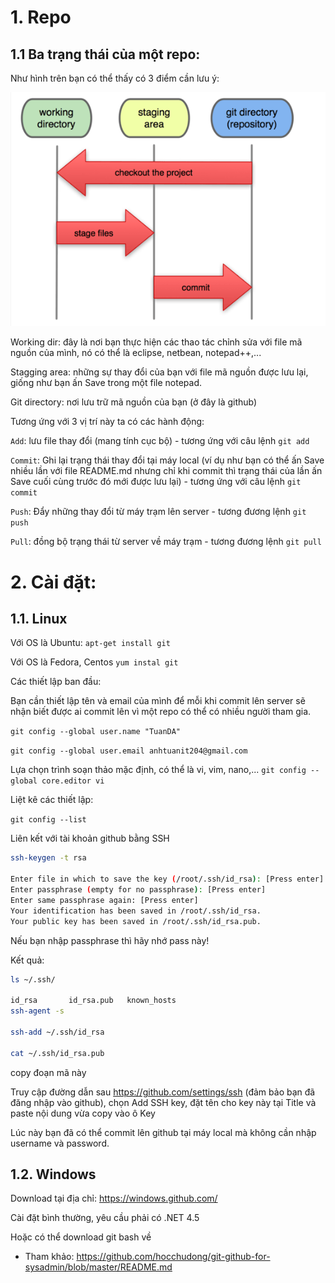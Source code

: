 # 1. Repo

## 1.1 Ba trạng thái của một repo:
Như hình trên bạn có thể thấy có 3 điểm cần lưu ý:

![](git_1.png)

Working dir: đây là nơi bạn thực hiện các thao tác chỉnh sửa với file mã nguồn của mình, nó có thể là eclipse, netbean, notepad++,...

Stagging area: những sự thay đổi của bạn với file mã nguồn được lưu lại, giống như bạn ấn Save trong một file notepad.

Git directory: nơi lưu trữ mã nguồn của bạn (ở đây là github)

Tương ứng với 3 vị trí này ta có các hành động:

`Add`: lưu file thay đổi (mang tính cục bộ) - tương ứng với câu lệnh `git add`

`Commit`: Ghi lại trạng thái thay đổi tại máy local (ví dụ như bạn có thể ấn Save nhiều lần với file README.md nhưng chỉ khi commit thì trạng thái của lần ấn Save cuối cùng trước đó mới được lưu lại) - tương ứng với câu lệnh `git commit`

`Push`: Đẩy những thay đổi từ máy trạm lên server - tương đương lệnh `git push`

`Pull`: đồng bộ trạng thái từ server về máy trạm - tương đương lệnh `git pull`

# 2. Cài đặt:
## 1.1. Linux
Với OS là Ubuntu:
`apt-get install git`

Với OS là Fedora, Centos
`yum instal git`

Các thiết lập ban đầu:

Bạn cần thiết lập tên và email của mình để mỗi khi commit lên server sẽ nhận biết được ai commit lên vì một repo có thể có nhiều người tham gia.

`git config --global user.name "TuanDA"`

`git config --global user.email anhtuanit204@gmail.com`

Lựa chọn trình soạn thảo mặc định, có thể là vi, vim, nano,...
`git config --global core.editor vi`

Liệt kê các thiết lập:

`git config --list`

Liên kết với tài khoản github bằng SSH

```sh
ssh-keygen -t rsa

Enter file in which to save the key (/root/.ssh/id_rsa): [Press enter]
Enter passphrase (empty for no passphrase): [Press enter]
Enter same passphrase again: [Press enter]
Your identification has been saved in /root/.ssh/id_rsa.
Your public key has been saved in /root/.ssh/id_rsa.pub.
```
Nếu bạn nhập passphrase thì hãy nhớ pass này!

Kết quả:

```sh
ls ~/.ssh/

id_rsa       id_rsa.pub   known_hosts
ssh-agent -s

ssh-add ~/.ssh/id_rsa

cat ~/.ssh/id_rsa.pub
```

copy đoạn mã này

Truy cập đường dẫn sau https://github.com/settings/ssh (đảm bảo bạn đã đăng nhập vào github), chọn Add SSH key, đặt tên cho key này tại Title và paste nội dung vừa copy vào ô Key

Lúc này bạn đã có thể commit lên github tại máy local mà không cần nhập username và password.

## 1.2. Windows
Download tại địa chỉ: https://windows.github.com/

Cài đặt bình thường, yêu cầu phải có .NET 4.5

Hoặc có thể download git bash về


* Tham khảo: 
https://github.com/hocchudong/git-github-for-sysadmin/blob/master/README.md